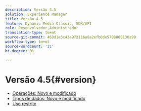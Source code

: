 ```yaml
---
description: Versão 4.5
solution: Experience Manager
title: Versão 4.5
feature: Dynamic Media Classic, SDK/API
role: Desenvolvedor,Administrador
translation-type: tm+mt
source-git-commit: 469d1a5c43a972116a8a2efb0de5708800130a99
workflow-type: tm+mt
source-wordcount: '21'
ht-degree: 0%

---
```



# Versão 4.5{#version}

* [Operações: Novo e modificado](r-4-5-operations.md)
* [Tipos de dados: Novo e modificado](r-4-5-types.md)
* [Uso restrito](r-restricted-use.md)
